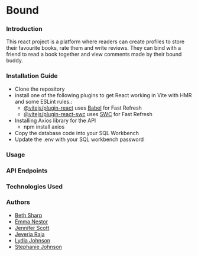 #  Bound 


### Introduction  
This react project is a platform where readers can create profiles to store their favourite books, rate them and write reviews. They can bind with a friend to read a book together and view comments made by their bound buddy. 


### Installation Guide  
- Clone the repository  
- install one of the following plugins to get React working in Vite with HMR and some ESLint rules.:   
    - [@vitejs/plugin-react](https://github.com/vitejs/vite-plugin-react/blob/main/packages/plugin-react/README.md) uses [Babel](https://babeljs.io/) for Fast Refresh
    - [@vitejs/plugin-react-swc](https://github.com/vitejs/vite-plugin-react-swc) uses [SWC](https://swc.rs/) for Fast Refresh
- Installing Axios library for the API
    - npm install axios
- Copy the database code into your SQL Workbench  
- Update the .env with your SQL workbench password  


### Usage



### API Endpoints  



### Technologies Used  


### Authors  
* [Beth Sharp](https://github.com/BSharpDevon/)
* [Emma Nestor](https://github.com/SuperGlitterGeek/)
* [Jennifer Scott](https://github.com/Jenni-Rose/)
* [Jeveria Raja](https://github.com/jvrrj/)
* [Lydia Johnson](https://github.com/lydia-ibrahim/)
* [Stephanie Johnson](https://github.com/stephaniehello/)
